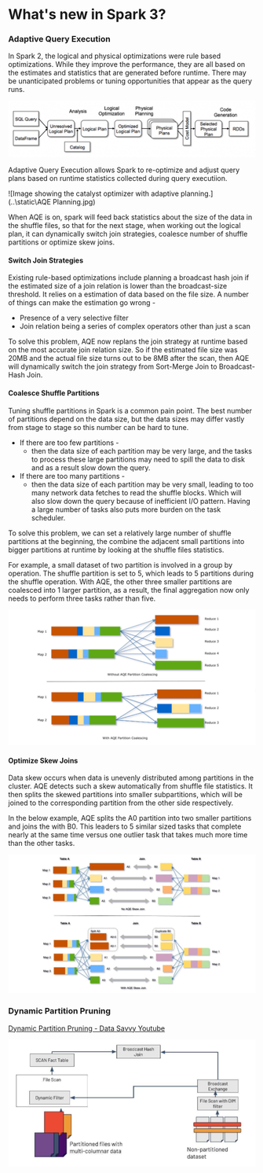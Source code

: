 # What's new in Spark 3?

### Adaptive Query Execution

In Spark 2, the logical and physical optimizations were rule based optimizations. While they improve the performance, they are all based on the estimates and statistics that are generated before runtime. There may be unanticipated problems or tuning opportunities that appear as the query runs.

![Catalyst Optimizer Diagram](..\static\Catalyst-Optimizer-diagram.png)

Adaptive Query Execution allows Spark to re-optimize and adjust query plans based on runtime statistics collected during query executiion.

![Image showing the catalyst optimizer with adaptive planning.](..\static\AQE Planning.jpg)

When AQE is on, spark will feed back statistics about the size of the data in the shuffle files, so that for the next stage, when working out the logical plan, it can dynamically switch join strategies, coalesce number of shuffle partitions or optimize skew joins.

#### Switch Join Strategies

Existing rule-based optimizations include planning a broadcast hash join if the estimated size of a join relation is lower than the broadcast-size threshold. It relies on a estimation of data based on the file size. A number of things can make the estimation go wrong - 

- Presence of a very selective filter
- Join relation being a series of complex operators other than just a scan

To solve this problem, AQE now replans the join strategy at runtime based on the most accurate join relation size. So if the estimated file size was 20MB and the actual file size turns out to be 8MB after the scan, then AQE will dynamically switch the join strategy from Sort-Merge Join to Broadcast-Hash Join.

#### Coalesce Shuffle Partitions

Tuning shuffle partitions in Spark is a common pain point. The best number of partitions depend on the data size, but the data sizes may differ vastly from stage to stage so this number can be hard to tune.

- If there are too few partitions -
  - then the data size of each partition may be very large, and the tasks to process these large partitions may need to spill the data to disk and as a result slow down the query.
- If there are too many partitions -
  - then the data size of each partition may be very small, leading to too many network data fetches to read the shuffle blocks. Which will also slow down the query because of inefficient I/O pattern. Having a large number of tasks also puts more burden on the task scheduler.

To solve this problem, we can set a relatively large number of shuffle partitions at the beginning, the combine the adjacent small partitions into bigger partitions at runtime by looking at the shuffle files statistics.

For example, a small dataset of two partition is involved in a group by operation. The shuffle partition is set to 5, which leads to 5 partitions during the shuffle operation.  With AQE, the other three smaller partitions are coalesced into 1 larger partition, as a result, the final aggregation now only needs to perform three tasks rather than five.

![Partition Coalesce](..\static\partition_coalesce.jpg)

#### Optimize Skew Joins

Data skew occurs when data is unevenly distributed among partitions in the cluster. AQE detects such a skew automatically from shuffle file statistics. It then splits the skewed partitions into smaller subpartitions, which will be joined to the corresponding partition from the other side respectively.

In the below example, AQE splits the A0 partition into two smaller partitions and joins the with B0. This leaders to 5 similar sized tasks that complete nearly at the same time versus one outlier task that takes much more time than the other tasks.

![Skew Join](..\static\skew_join.jpg)

### Dynamic Partition Pruning

[Dynamic Partition Pruning - Data Savvy Youtube](https://youtu.be/rwUgZP-EBZw)

![Dynamic Partition Pruning](..\static\DPP.jpg)

